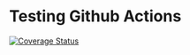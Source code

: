 # Testing Github Actions

[![Coverage Status](https://coveralls.io/repos/github/nnguyent/testcicd/badge.svg)](https://coveralls.io/github/nnguyent/testcicd)